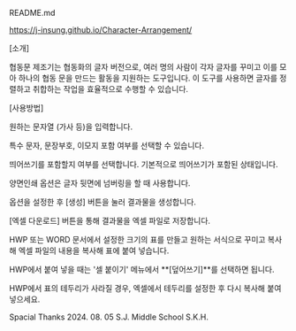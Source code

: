 README.md

https://j-insung.github.io/Character-Arrangement/


[소개]

협동문 제조기는 협동화의 글자 버전으로, 여러 명의 사람이 각자 글자를 꾸미고 이를 모아 하나의 협동 문을 만드는 활동을 지원하는 도구입니다. 이 도구를 사용하면 글자를 정렬하고 취합하는 작업을 효율적으로 수행할 수 있습니다.




[사용방법]

원하는 문자열 (가사 등)을 입력합니다.

특수 문자, 문장부호, 이모지 포함 여부를 선택할 수 있습니다.

띄어쓰기를 포함할지 여부를 선택합니다. 기본적으로 띄어쓰기가 포함된 상태입니다.

양면인쇄 옵션은 글자 뒷면에 넘버링을 할 때 사용합니다.

옵션을 설정한 후 [생성] 버튼을 눌러 결과물을 생성합니다.

[엑셀 다운로드] 버튼을 통해 결과물을 엑셀 파일로 저장합니다.

HWP 또는 WORD 문서에서 설정한 크기의 표를 만들고 원하는 서식으로 꾸미고 복사해 엑셀 파일의 내용을 복사해 표에 붙여 넣습니다.

HWP에서 붙여 넣을 때는 '셀 붙이기' 메뉴에서 **[덮어쓰기]**를 선택하면 됩니다.

HWP에서 표의 테두리가 사라질 경우, 엑셀에서 테두리를 설정한 후 다시 복사해 붙여 넣으세요.



Spacial Thanks
2024. 08. 05
S.J. Middle School 
S.K.H.
